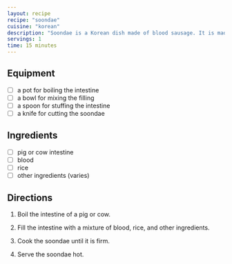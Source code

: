 ```yaml
---
layout: recipe
recipe: "soondae"
cuisine: "korean"
description: "Soondae is a Korean dish made of blood sausage. It is made by boiling the intestine of a pig or cow and filling it with a mixture of blood, rice, and other ingredients."
servings: 1
time: 15 minutes
---
```


## Equipment
- [ ] a pot for boiling the intestine
- [ ] a bowl for mixing the filling
- [ ] a spoon for stuffing the intestine
- [ ] a knife for cutting the soondae

## Ingredients
- [ ] pig or cow intestine
- [ ] blood
- [ ] rice
- [ ] other ingredients (varies)

## Directions
1. Boil the intestine of a pig or cow.

2. Fill the intestine with a mixture of blood, rice, and other ingredients.

3. Cook the soondae until it is firm.

4. Serve the soondae hot.
